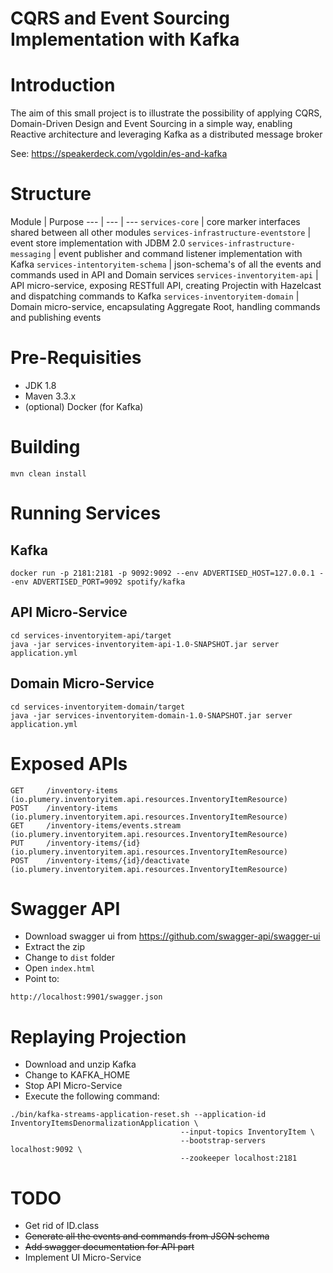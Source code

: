 # CQRS and Event Sourcing Implementation with Kafka

# Introduction
The aim of this small project is to illustrate the possibility of applying CQRS, Domain-Driven Design and Event Sourcing in a simple way, enabling Reactive architecture and leveraging Kafka as a distributed message broker

See:
https://speakerdeck.com/vgoldin/es-and-kafka

# Structure
Module | Purpose
--- | --- | ---
`services-core` | core marker interfaces shared between all other modules
`services-infrastructure-eventstore` | event store implementation with JDBM 2.0
`services-infrastructure-messaging` | event publisher and command listener implementation with Kafka
`services-intentoryitem-schema` | json-schema's of all the events and commands used in API and Domain services
`services-inventoryitem-api` | API micro-service, exposing RESTfull API, creating Projectin with Hazelcast and dispatching commands to Kafka
`services-inventoryitem-domain` | Domain micro-service, encapsulating Aggregate Root, handling commands and publishing events

# Pre-Requisities
* JDK 1.8
* Maven 3.3.x
* (optional) Docker (for Kafka)

#  Building
`mvn clean install`

# Running Services
## Kafka
`docker run -p 2181:2181 -p 9092:9092 --env ADVERTISED_HOST=127.0.0.1 --env ADVERTISED_PORT=9092 spotify/kafka`

## API Micro-Service
```
cd services-inventoryitem-api/target
java -jar services-inventoryitem-api-1.0-SNAPSHOT.jar server application.yml
```
## Domain Micro-Service
```
cd services-inventoryitem-domain/target
java -jar services-inventoryitem-domain-1.0-SNAPSHOT.jar server application.yml
```
# Exposed APIs
```
GET     /inventory-items (io.plumery.inventoryitem.api.resources.InventoryItemResource)
POST    /inventory-items (io.plumery.inventoryitem.api.resources.InventoryItemResource)
GET     /inventory-items/events.stream (io.plumery.inventoryitem.api.resources.InventoryItemResource)
PUT     /inventory-items/{id} (io.plumery.inventoryitem.api.resources.InventoryItemResource)
POST    /inventory-items/{id}/deactivate (io.plumery.inventoryitem.api.resources.InventoryItemResource)
```    
# Swagger API
- Download swagger ui from https://github.com/swagger-api/swagger-ui
- Extract the zip
- Change to `dist` folder
- Open `index.html`
- Point to:
```
http://localhost:9901/swagger.json
```

# Replaying Projection
- Download and unzip Kafka
- Change to KAFKA_HOME
- Stop API Micro-Service
- Execute the following command:
```
./bin/kafka-streams-application-reset.sh --application-id InventoryItemsDenormalizationApplication \
                                      --input-topics InventoryItem \
                                      --bootstrap-servers localhost:9092 \
                                      --zookeeper localhost:2181
```

# TODO
* Get rid of ID.class 
* ~~Generate all the events and commands from JSON schema~~
* ~~Add swagger documentation for API part~~
* Implement UI Micro-Service
